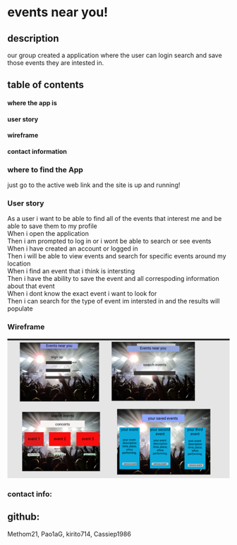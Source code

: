 # events near you!

## description

 our group created a application where the user can login search and save those events they are intested in.

 ## table of contents
 #### where the app is 
 #### user story
 #### wireframe
 #### contact information

### where to find the App

 just go to the active web link and the site is up and running!

 ### User story 
 As a user i want to be able to find all of the events that interest me and be able to save them to my profile<br>
 When i open the application <br>
 Then i am prompted to log in or i wont be able to search or see events<br>
 When i have created an account or logged in <br>
Then i will be able to view events and search for specific events around my location<br>
When i find an event that i think is intersting<br>
Then i have the ability to save the event and all correspoding information about that event<br>
When i dont know the exact event i want to look for<br>
Then i can search for the type of event im intersted in and the results will populate<br>

### Wireframe
![figma wireframe](client/src/images/wireframe.png?raw=true "Wireframe")



### contact info:

## github:

 Methom21, Pao1aG, kirito714, Cassiep1986 